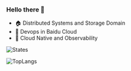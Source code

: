 ### Hello there 👋

- 🏠 Distributed Systems and Storage Domain
- 🌱 Devops in Baidu Cloud
- 🔭 Cloud Native and Observability

![States](https://github-readme-stats.vercel.app/api?username=Juntaran&theme=outrun)

![TopLangs](https://github-readme-stats.vercel.app/api/top-langs?username=juntaran&layout=compact&show_icons=true&theme=outrun)

